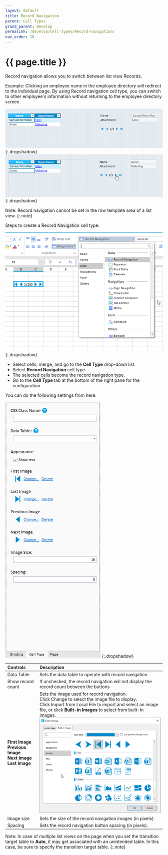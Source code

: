 ```yaml
---
layout: default
title: Record Navigation
parent: Cell Types
grand_parent: Develop
permalink: /develop/Cell-types/Record-navigation/
nav_order: 18
---
```


# {{ page.title }}

Record navigation allows you to switch between list view Records.

Example: Clicking an employee name in the employee directory will redirect to the individual page. By using Record navigation cell type, you can switch to other employee's information without returning to the employee directory screen.

![record_navigation_celltype_output1](/assets/images/product-images/record_navigation_celltype_output1.png)
{:.dropshadow}
![record_navigation_celltype_output2](/assets/images/product-images/record_navigation_celltype_output2.png)
{:.dropshadow}

Note: Record navigation cannot be set in the row template area of ​​a list view.
{:.note}

Steps to create a Record Navigation cell type:

![record_navigation_celltype](/assets/images/product-images/record_navigation_celltype.png)
{:.dropshadow}

- Select cells, merge, and go to the **Cell Type** drop-down list. 
- Select **Record Navigation** cell type. 
- The selected cells become the record navigation type.
- Go to the **Cell Type** tab at the bottom of the right pane for the configuration.

You can do the following settings from here:

![record_navigation_celltype_settings](/assets/images/product-images/record_navigation_celltype_settings.png)
{:.dropshadow}

|Controls|Description|
|:--|:--|
|Data Table|Sets the data table to operate with record navigation.|
|Show record count|If unchecked, the record navigation will not display the record count between the buttons|
|**First Image** <br/>**Previous Image**  <br/>**Next Image**  <br/>**Last Image**|Sets the image used for record navigation. <br/>Click Change to select the image file to display. <br/> Click Import from Local File to import and select an image file, or click **Built-in Images** to select from built-in images. <br/> ![page_navigation_celltype_select_image](/assets/images/product-images/page_navigation_celltype_select_image.png)|
|Image size|Sets the size of the record navigation images (in pixels).|
|Spacing|Sets the record navigation button spacing (in pixels).|

Note: In case of multiple list views on the page when you set the transition target table to **Auto**, it may get associated with an unintended table. In this case, be sure to specify the transition target table.
{:.note}